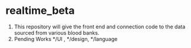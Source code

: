 # realtime_beta
1. This repository will give the front end and connection code to the data sourced from various blood banks.
2. Pending Works */UI , */design, */language
